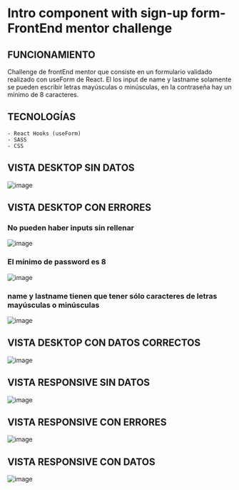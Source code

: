 # Intro component with sign-up form- FrontEnd mentor challenge

## FUNCIONAMIENTO

Challenge de frontEnd mentor que consiste en un formulario validado realizado con useForm de React.
El los input de name y lastname solamente se pueden escribir letras mayúsculas o minúsculas, en la contraseña hay un mínimo de 8 caracteres.

## TECNOLOGÍAS

    - React Hooks (useForm)
    - SASS
    - CSS

## VISTA DESKTOP SIN DATOS
![image](https://user-images.githubusercontent.com/88061350/204504974-a43e50e7-7306-40a7-af4a-67ac237e5d2c.png)

## VISTA DESKTOP CON ERRORES
### No pueden haber inputs sin rellenar
![image](https://user-images.githubusercontent.com/88061350/204507080-7a9aea1b-166d-4d0c-a5da-3732b8823726.png)
### El mínimo de password es 8
![image](https://user-images.githubusercontent.com/88061350/204507286-fbc32360-beb1-412b-830f-2f3603713681.png)
### name y lastname tienen que tener sólo caracteres de letras mayúsculas o minúsculas
![image](https://user-images.githubusercontent.com/88061350/204507367-465dc72b-3f16-473e-9988-d70c23d2ded9.png)

## VISTA DESKTOP CON DATOS CORRECTOS
![image](https://user-images.githubusercontent.com/88061350/204507497-273d7b0a-46bf-4f1f-b80a-560d99212cc4.png)

## VISTA RESPONSIVE SIN DATOS
![image](https://user-images.githubusercontent.com/88061350/204505259-5e69ddee-365d-4241-8905-012bdf34e6cf.png)

## VISTA RESPONSIVE CON ERRORES
![image](https://user-images.githubusercontent.com/88061350/204505635-6d909e17-c878-4bd2-b037-934cd9d40a44.png)

## VISTA RESPONSIVE CON DATOS
![image](https://user-images.githubusercontent.com/88061350/204508128-b0a66492-73af-4078-b585-bf6c40e1233a.png)


